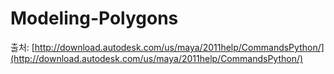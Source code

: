 # Modeling-Polygons

출처: [http://download.autodesk.com/us/maya/2011help/CommandsPython/](http://download.autodesk.com/us/maya/2011help/CommandsPython/)

